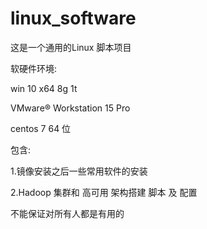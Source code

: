 # linux_software


这是一个通用的Linux 脚本项目


软硬件环境:

win 10 x64 8g 1t 

VMware® Workstation 15 Pro

centos 7 64 位

包含:


1.镜像安装之后一些常用软件的安装


2.Hadoop 集群和 高可用 架构搭建 脚本 及 配置




不能保证对所有人都是有用的
